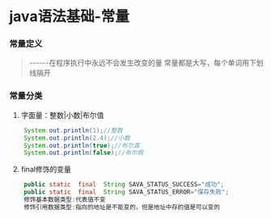 # java语法基础-常量

### 常量定义
>  ------在程序执行中永远不会发生改变的量
>  常量都是大写，每个单词用下划线隔开

### 常量分类

1. 字面量：整数|小数|布尔值
``` java
    System.out.println(1);//整数
    System.out.println(2.4);//小数
    System.out.println(true);//布尔真
    System.out.println(false);//布尔假
```

2. final修饰的变量
``` java
    public static  final  String SAVA_STATUS_SUCCESS="成功";
    public static  final  String SAVA_STATUS_ERROR="保存失败";
    修饰基本数据类型:代表值不变
    修饰引用数据类型:指向的地址是不能变的，但是地址中存的值是可以变的
```